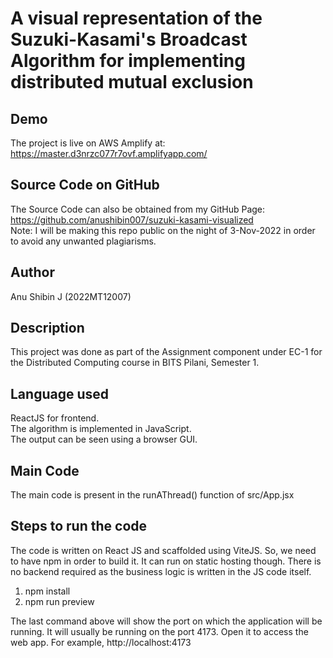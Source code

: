 # A visual representation of the Suzuki-Kasami's Broadcast Algorithm for implementing distributed mutual exclusion

## Demo

The project is live on AWS Amplify at: https://master.d3nrzc077r7ovf.amplifyapp.com/

## Source Code on GitHub

The Source Code can also be obtained from my GitHub Page: https://github.com/anushibin007/suzuki-kasami-visualized  
Note: I will be making this repo public on the night of 3-Nov-2022 in order to avoid any unwanted plagiarisms.

## Author

Anu Shibin J (2022MT12007)

## Description

This project was done as part of the Assignment component under EC-1 for the Distributed Computing course in BITS Pilani, Semester 1.

## Language used

ReactJS for frontend.  
The algorithm is implemented in JavaScript.  
The output can be seen using a browser GUI.

## Main Code

The main code is present in the runAThread() function of src/App.jsx

## Steps to run the code

The code is written on React JS and scaffolded using ViteJS. So, we need to have npm in order to build it. It can run on static hosting though. There is no backend required as the business logic is written in the JS code itself.

1. npm install
2. npm run preview

The last command above will show the port on which the application will be running. It will usually be running on the port 4173. Open it to access the web app. For example, http://localhost:4173
